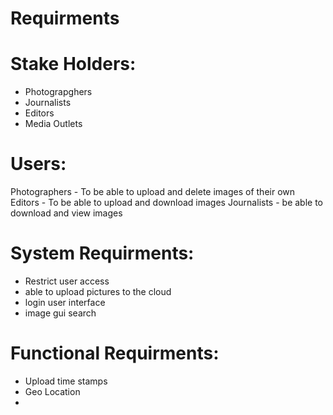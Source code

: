 # Requirments 

# Stake Holders:

- Photograpghers
- Journalists
- Editors
- Media Outlets


# Users:
 Photographers
    - To be able to upload and delete images of their own
 Editors
    - To be able to upload and download images
Journalists 
     - be able to download and view images
    
# System Requirments:
 - Restrict user access
 - able to upload pictures to the cloud
 - login user interface 
 - image gui search

# Functional Requirments:

- Upload time stamps
- Geo Location
- 


